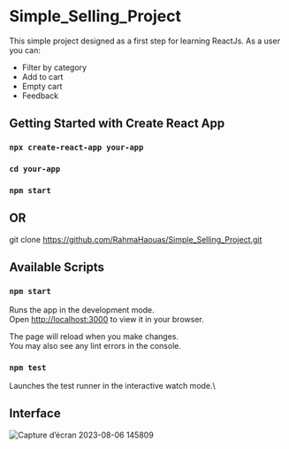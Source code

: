 # Simple_Selling_Project
This simple project designed as a first step for learning ReactJs.
As a user you can: 
* Filter by category
* Add to cart
* Empty cart
* Feedback
## Getting Started with Create React App

### `npx create-react-app your-app`
### `cd your-app`
### `npm start`

## OR

git clone https://github.com/RahmaHaouas/Simple_Selling_Project.git

## Available Scripts

### `npm start`

Runs the app in the development mode.\
Open [http://localhost:3000](http://localhost:3000) to view it in your browser.

The page will reload when you make changes.\
You may also see any lint errors in the console.

### `npm test`

Launches the test runner in the interactive watch mode.\

## Interface
![Capture d’écran 2023-08-06 145809](https://github.com/RahmaHaouas/Simple_Selling_Project/assets/93491702/41e9761b-bf97-44ec-ba44-f8e67bcf2a0b)

